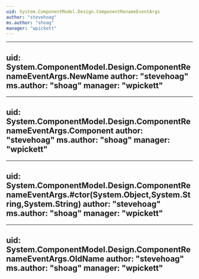 ```yaml
---
uid: System.ComponentModel.Design.ComponentRenameEventArgs
author: "stevehoag"
ms.author: "shoag"
manager: "wpickett"
---
```


---
uid: System.ComponentModel.Design.ComponentRenameEventArgs.NewName
author: "stevehoag"
ms.author: "shoag"
manager: "wpickett"
---

---
uid: System.ComponentModel.Design.ComponentRenameEventArgs.Component
author: "stevehoag"
ms.author: "shoag"
manager: "wpickett"
---

---
uid: System.ComponentModel.Design.ComponentRenameEventArgs.#ctor(System.Object,System.String,System.String)
author: "stevehoag"
ms.author: "shoag"
manager: "wpickett"
---

---
uid: System.ComponentModel.Design.ComponentRenameEventArgs.OldName
author: "stevehoag"
ms.author: "shoag"
manager: "wpickett"
---
